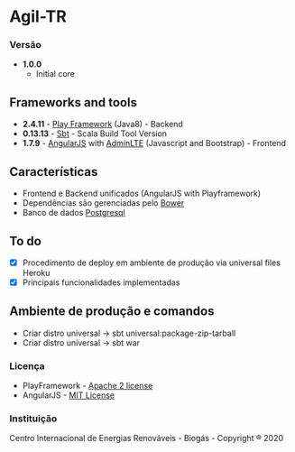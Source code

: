 # Agil-TR

### Versão
* **1.0.0**
  * Initial core
  
## Frameworks and tools
* **2.4.11** - [Play Framework](https://playframework.com/) (Java8) - Backend
* **0.13.13** - [Sbt](http://www.scala-sbt.org/0.13/docs/Basic-Def.html) - Scala Build Tool Version
* **1.7.9** - [AngularJS](https://angularjs.org/) with [AdminLTE](https://adminlte.io/) (Javascript and Bootstrap) - Frontend

## Características
* Frontend e Backend unificados (AngularJS with Playframework)
* Dependências são gerenciadas pelo [Bower](https://bower.io/)
* Banco de dados [Postgresql](https://www.postgresql.org/)

## To do
 - [x] Procedimento de deploy em ambiente de produção via universal files Heroku
 - [x] Principais funcionalidades implementadas
 
## Ambiente de produção e comandos
 - Criar distro universal -> sbt universal:package-zip-tarball
 - Criar distro universal -> sbt war
  
### Licença
* PlayFramework - [Apache 2 license](https://www.apache.org/licenses/LICENSE-2.0.html)
* AngularJS - [MIT License](https://github.com/angular/angular.js/blob/master/LICENSE)

### Instituição
Centro Internacional de Energias Renováveis - Biogás - Copyright ® 2020
